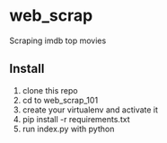 # web_scrap
 
Scraping imdb top movies

## Install
1. clone this repo
2. cd to web_scrap_101
3. create your virtualenv and activate it
4. pip install -r requirements.txt
5. run index.py with python
